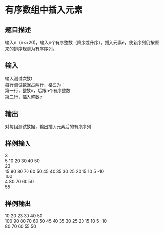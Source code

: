  # 有序数组中插入元素  
  
 ## 题目描述  
 输入n（n<=20)，输入n个有序整数（降序或升序）。插入元素e，使新序列仍按原来的排序规则为有序序列。  
 ## 输入  
 输入测试次数t  
 每行测试数据占两行，格式为：  
 第一行，整数n，后跟n个有序整数  
 第二行，插入整数e  
 ## 输出  
 对每组测试数据，输出插入元素后的有序序列  
 ## 样例输入  
 3  
 5 10 20 30 40 50  
 23  
 15 90 80 70 60 50 45 40 35 30 25 20 15 10 5 -10  
 100  
 4 80 70 60 50  
 55  
 ## 样例输出  
 10 20 23 30 40 50  
 100 90 80 70 60 50 45 40 35 30 25 20 15 10 5 -10  
 80 70 60 55 50  
   
  
